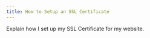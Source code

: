 ```yaml
---
title: How to Setup an SSL Certificate
---
```


Explain how I set up my SSL Certificate for my website.

